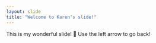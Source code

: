 ```yaml
---
layout: slide
title: "Welcome to Karen's slide!"
---
```

This is my wonderful slide! :tada:
Use the left arrow to go back!
